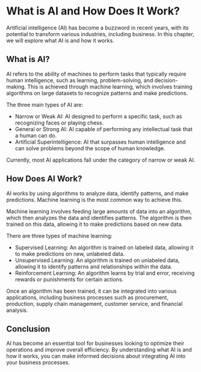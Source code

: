 # What is AI and How Does It Work?

Artificial intelligence (AI) has become a buzzword in recent years, with its potential to transform various industries, including business. In this chapter, we will explore what AI is and how it works.

What is AI?
-----------

AI refers to the ability of machines to perform tasks that typically require human intelligence, such as learning, problem-solving, and decision-making. This is achieved through machine learning, which involves training algorithms on large datasets to recognize patterns and make predictions.

The three main types of AI are:

* Narrow or Weak AI: AI designed to perform a specific task, such as recognizing faces or playing chess.
* General or Strong AI: AI capable of performing any intellectual task that a human can do.
* Artificial Superintelligence: AI that surpasses human intelligence and can solve problems beyond the scope of human knowledge.

Currently, most AI applications fall under the category of narrow or weak AI.

How Does AI Work?
-----------------

AI works by using algorithms to analyze data, identify patterns, and make predictions. Machine learning is the most common way to achieve this.

Machine learning involves feeding large amounts of data into an algorithm, which then analyzes the data and identifies patterns. The algorithm is then trained on this data, allowing it to make predictions based on new data.

There are three types of machine learning:

* Supervised Learning: An algorithm is trained on labeled data, allowing it to make predictions on new, unlabeled data.
* Unsupervised Learning: An algorithm is trained on unlabeled data, allowing it to identify patterns and relationships within the data.
* Reinforcement Learning: An algorithm learns by trial and error, receiving rewards or punishments for certain actions.

Once an algorithm has been trained, it can be integrated into various applications, including business processes such as procurement, production, supply chain management, customer service, and financial analysis.

Conclusion
----------

AI has become an essential tool for businesses looking to optimize their operations and improve overall efficiency. By understanding what AI is and how it works, you can make informed decisions about integrating AI into your business processes.
